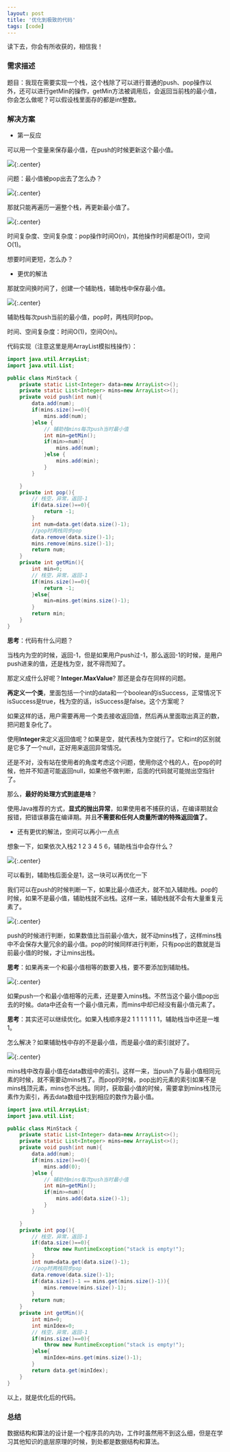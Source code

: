 ```yaml
---
layout: post
title: '优化到极致的代码'
tags: [code]
---
```


读下去，你会有所收获的，相信我！

### 需求描述

题目：我现在需要实现一个栈，这个栈除了可以进行普通的push、pop操作以外，还可以进行getMin的操作，getMin方法被调用后，会返回当前栈的最小值，你会怎么做呢？可以假设栈里面存的都是int整数。

### 解决方案

- 第一反应

可以用一个变量来保存最小值，在push的时候更新这个最小值。

![](http://image.augustrush8.com/images/stack1.png){:.center}

问题：最小值被pop出去了怎么办？

![](http://image.augustrush8.com/images/stack2.png){:.center}

那就只能再遍历一遍整个栈，再更新最小值了。

![](http://image.augustrush8.com/images/stack3.png){:.center}

时间复杂度、空间复杂度：pop操作时间O(n)，其他操作时间都是O(1)，空间O(1)。

想要时间更短，怎么办？

- 更优的解法

那就空间换时间了，创建一个辅助栈，辅助栈中保存最小值。

![](http://image.augustrush8.com/images/stack4.png){:.center}

辅助栈每次push当前的最小值，pop时，两栈同时pop。

时间、空间复杂度：时间O(1)，空间O(n)。

代码实现（注意这里是用ArrayList模拟栈操作）：

```java
import java.util.ArrayList;
import java.util.List;

public class MinStack {
    private static List<Integer> data=new ArrayList<>();
    private static List<Integer> mins=new ArrayList<>();
    private void push(int num){
        data.add(num);
        if(mins.size()==0){
            mins.add(num);
        }else {
            // 辅助栈mins每次push当时最小值
            int min=getMin();
            if(min>=num){
                mins.add(num);
            }else {
                mins.add(min);
            }
        }

    }
    private int pop(){
        // 栈空，异常，返回-1
        if(data.size()==0){
            return -1;
        }
        int num=data.get(data.size()-1);
        //pop时两栈同步pop
        data.remove(data.size()-1);
        mins.remove(mins.size()-1);
        return num;
    }
    private int getMin(){
        int min=0;
        // 栈空，异常，返回-1
        if(mins.size()==0){
            return -1;
        }else{
            min=mins.get(mins.size()-1);
        }
        return min;
    }
}

```

**思考**：代码有什么问题？

当栈内为空的时候，返回-1，但是如果用户push过-1，那么返回-1的时候，是用户push进来的值，还是栈为空，就不得而知了。

那定义成什么好呢？**Integer.MaxValue**? 那还是会存在同样的问题。

**再定义一个类**，里面包括一个int的data和一个boolean的isSuccess，正常情况下isSuccess是true，栈为空的话，isSuccess是false。这个方案呢？

如果这样的话，用户需要再用一个类去接收返回值，然后再从里面取出真正的数，把问题复杂化了。

使用**Integer**来定义返回值呢？如果是空，就代表栈为空就行了。它和int的区别就是它多了一个null，正好用来返回异常情况。

还是不对，没有站在使用者的角度考虑这个问题，使用你这个栈的人，在pop的时候，他并不知道可能返回null，如果他不做判断，后面的代码就可能抛出空指针了。

那么，**最好的处理方式到底是啥**？

使用Java推荐的方式，**显式的抛出异常**，如果使用者不捕获的话，在编译期就会报错，把错误暴露在编译期。并且**不需要和任何人商量所谓的特殊返回值了**。



- 还有更优的解法，空间可以再小一点点

想象一下，如果依次入栈2 1 2 3 4 5 6，辅助栈当中会存什么？

![](http://image.augustrush8.com/images/stack5.png){:.center}

可以看到，辅助栈后面全是1，这一块可以再优化一下

我们可以在push的时候判断一下，如果比最小值还大，就不加入辅助栈。pop的时候，如果不是最小值，辅助栈就不出栈。这样一来，辅助栈就不会有大量重复元素了。

![](http://image.augustrush8.com/images/stack6.png){:.center}

push的时候进行判断，如果数值比当前最小值大，就不动mins栈了，这样mins栈中不会保存大量冗余的最小值。pop的时候同样进行判断，只有pop出的数就是当前最小值的时候，才让mins出栈。

**思考**：如果再来一个和最小值相等的数要入栈，要不要添加到辅助栈。

![](http://image.augustrush8.com/images/stack7.png){:.center}

如果push一个和最小值相等的元素，还是要入mins栈。不然当这个最小值pop出去的时候。data中还会有一个最小值元素，而mins中却已经没有最小值元素了。

**思考**：其实还可以继续优化。如果入栈顺序是2 1 1 1 1 1 1 1，辅助栈当中还是一堆1。

怎么解决？如果辅助栈中存的不是最小值，而是最小值的索引就好了。

![](http://image.augustrush8.com/images/stack8.png){:.center}

mins栈中改存最小值在data数组中的索引。这样一来，当push了与最小值相同元素的时候，就不需要动mins栈了。而pop的时候，pop出的元素的索引如果不是mins栈顶元素，mins也不出栈。同时，获取最小值的时候，需要拿到mins栈顶元素作为索引，再去data数组中找到相应的数作为最小值。

```java
import java.util.ArrayList;
import java.util.List;

public class MinStack {
    private static List<Integer> data=new ArrayList<>();
    private static List<Integer> mins=new ArrayList<>();
    private void push(int num){
        data.add(num);
        if(mins.size()==0){
            mins.add(0);
        }else {
            // 辅助栈mins每次push当时最小值
            int min=getMin();
            if(min>=num){
                mins.add(data.size()-1);
            }
        }

    }
    private int pop(){
        // 栈空，异常，返回-1
        if(data.size()==0){
            throw new RuntimeException("stack is empty!");
        }
        int num=data.get(data.size()-1);
        //pop时两栈同步pop
        data.remove(data.size()-1);
        if(data.size()-1 == mins.get(mins.size()-1)){
            mins.remove(mins.size()-1);
        }
        return num;
    }
    private int getMin(){
        int min=0;
        int minIdex=0;
        // 栈空，异常，返回-1
        if(mins.size()==0){
            throw new RuntimeException("stack is empty!");
        }else{
            minIdex=mins.get(mins.size()-1);
        }
        return data.get(minIdex);
    }
}
```

以上，就是优化后的代码。

### 总结

数据结构和算法的设计是一个程序员的内功，工作时虽然用不到这么细，但是在学习其他知识的底层原理的时候，到处都是数据结构和算法。